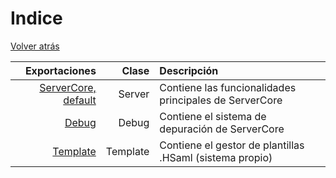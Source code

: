 # Indice

[Volver atrás](../)

|Exportaciones                   |Clase   |Descripción                                             |
|-------------------------------:|-------:|:-------------------------------------------------------|
|[ServerCore, default](Server.md)|Server  |Contiene las funcionalidades principales de ServerCore  |
|[Debug](Debug.md)               |Debug   |Contiene el sistema de depuración de ServerCore         |
|[Template](Template.md)         |Template|Contiene el gestor de plantillas .HSaml (sistema propio)|